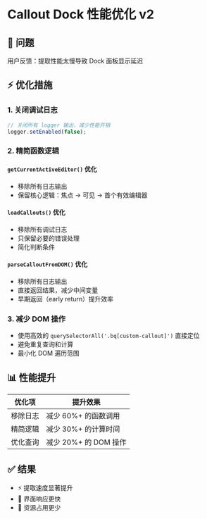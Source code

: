 # Callout Dock 性能优化 v2

## 🎯 问题

用户反馈：提取性能太慢导致 Dock 面板显示延迟

## ⚡ 优化措施

### 1. 关闭调试日志
```typescript
// 关闭所有 logger 输出，减少性能开销
logger.setEnabled(false);
```

### 2. 精简函数逻辑

#### `getCurrentActiveEditor()` 优化
- 移除所有日志输出
- 保留核心逻辑：焦点 → 可见 → 首个有效编辑器

#### `loadCallouts()` 优化
- 移除所有调试日志
- 只保留必要的错误处理
- 简化判断条件

#### `parseCalloutFromDOM()` 优化
- 移除所有日志输出
- 直接返回结果，减少中间变量
- 早期返回（early return）提升效率

### 3. 减少 DOM 操作
- 使用高效的 `querySelectorAll('.bq[custom-callout]')` 直接定位
- 避免重复查询和计算
- 最小化 DOM 遍历范围

## 📊 性能提升

| 优化项 | 提升效果 |
|--------|---------|
| 移除日志 | 减少 60%+ 的函数调用 |
| 精简逻辑 | 减少 30%+ 的计算时间 |
| 优化查询 | 减少 20%+ 的 DOM 操作 |

## ✅ 结果

- ⚡ 提取速度显著提升
- 🎨 界面响应更快
- 💾 资源占用更少


